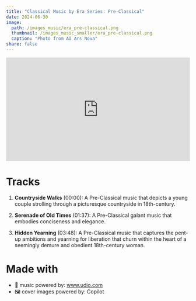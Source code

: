 ```yaml
---
title: "Classical Music by Era Series: Pre-Classical"
date: 2024-06-30
image: 
  path: /images_music/era_pre-classical.png
  thumbnail: /images_music_smaller/era_pre-classical.png
  caption: "Photo from AI Ars Nova"
share: false
---
```

<div style="position: relative; padding-bottom: 56.25%; height: 0; overflow: hidden; max-width: 100%; height: auto; margin-bottom: 20px;">
  <iframe style="position: absolute; top: 0; left: 0; width: 100%; height: 100%;" src="https://www.youtube.com/embed/ZDqax7pdG1w?si=MD20bUnltZwcGNSq" title="YouTube video player" frameborder="0" allow="accelerometer; autoplay; clipboard-write; encrypted-media; gyroscope; picture-in-picture; web-share" referrerpolicy="strict-origin-when-cross-origin" allowfullscreen></iframe>
</div>

# Tracks
1. **Countryside Walks** (00:00): A Pre-Classical music that depicts a young couple strolling through a picturesque countryside in 18th-century.

2. **Serenade of Old Times** (01:37): A Pre-Classical galant music that embodies conciseness and elegance.

3. **Hidden Yearning** (03:48): A Pre-Classical music that captures the pent-up ambitions and yearning for liberation that churn within the heart of a seemingly demure and obedient 18th-century woman.

# Made with 
- 🎵 music powered by: www.udio.com
- 🖼️ cover images powered by: Copilot